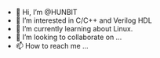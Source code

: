 - 👋 Hi, I’m @HUNBIT
- 👀 I’m interested in C/C++ and Verilog HDL
- 🌱 I’m currently learning about Linux.
- 💞️ I’m looking to collaborate on ...
- 📫 How to reach me ...



<!---
HUNBIT/HUNBIT is a ✨ special ✨ repository because its `README.md` (this file) appears on your GitHub profile.
You can click the Preview link to take a look at your changes.
--->
